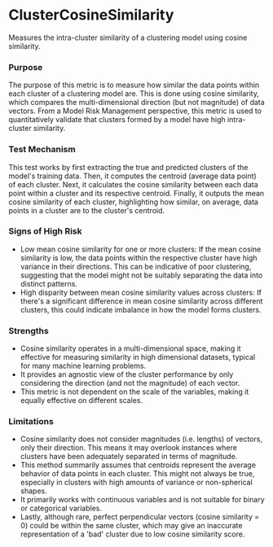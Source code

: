 # ClusterCosineSimilarity

Measures the intra-cluster similarity of a clustering model using cosine similarity.

### Purpose

The purpose of this metric is to measure how similar the data points within each cluster of a clustering model are.
This is done using cosine similarity, which compares the multi-dimensional direction (but not magnitude) of data
vectors. From a Model Risk Management perspective, this metric is used to quantitatively validate that clusters
formed by a model have high intra-cluster similarity.

### Test Mechanism

This test works by first extracting the true and predicted clusters of the model's training data. Then, it computes
the centroid (average data point) of each cluster. Next, it calculates the cosine similarity between each data
point within a cluster and its respective centroid. Finally, it outputs the mean cosine similarity of each cluster,
highlighting how similar, on average, data points in a cluster are to the cluster's centroid.

### Signs of High Risk

- Low mean cosine similarity for one or more clusters: If the mean cosine similarity is low, the data points within
the respective cluster have high variance in their directions. This can be indicative of poor clustering,
suggesting that the model might not be suitably separating the data into distinct patterns.
- High disparity between mean cosine similarity values across clusters: If there's a significant difference in mean
cosine similarity across different clusters, this could indicate imbalance in how the model forms clusters.

### Strengths

- Cosine similarity operates in a multi-dimensional space, making it effective for measuring similarity in high
dimensional datasets, typical for many machine learning problems.
- It provides an agnostic view of the cluster performance by only considering the direction (and not the magnitude)
of each vector.
- This metric is not dependent on the scale of the variables, making it equally effective on different scales.

### Limitations

- Cosine similarity does not consider magnitudes (i.e. lengths) of vectors, only their direction. This means it may
overlook instances where clusters have been adequately separated in terms of magnitude.
- This method summarily assumes that centroids represent the average behavior of data points in each cluster. This
might not always be true, especially in clusters with high amounts of variance or non-spherical shapes.
- It primarily works with continuous variables and is not suitable for binary or categorical variables.
- Lastly, although rare, perfect perpendicular vectors (cosine similarity = 0) could be within the same cluster,
which may give an inaccurate representation of a 'bad' cluster due to low cosine similarity score.